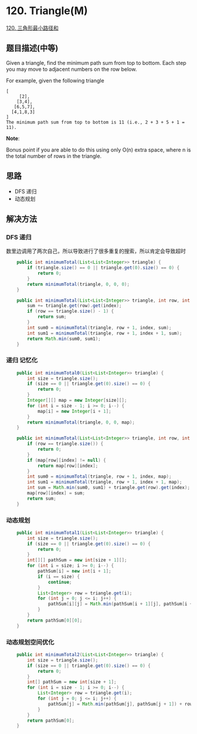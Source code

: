 # 120. Triangle(M)


[120. 三角形最小路径和](https://leetcode-cn.com/problems/triangle/)


## 题目描述(中等)
Given a triangle, find the minimum path sum from top to bottom. Each step you may move to adjacent numbers on the row below.

For example, given the following triangle
```
[
     [2],
    [3,4],
   [6,5,7],
  [4,1,8,3]
]
The minimum path sum from top to bottom is 11 (i.e., 2 + 3 + 5 + 1 = 11).
```
**Note**:

Bonus point if you are able to do this using only O(n) extra space, where n is the total number of rows in the triangle.



## 思路

- DFS 递归
- 动态规划


## 解决方法


### DFS 递归

数里边调用了两次自己，所以导致进行了很多重复的搜索，所以肯定会导致超时

```java
    public int minimumTotal(List<List<Integer>> triangle) {
        if (triangle.size() == 0 || triangle.get(0).size() == 0) {
            return 0;
        }
        return minimumTotal(triangle, 0, 0, 0);
    }

    public int minimumTotal(List<List<Integer>> triangle, int row, int index, int sum) {
        sum += triangle.get(row).get(index);
        if (row == triangle.size() - 1) {
            return sum;
        }
        int sum0 = minimumTotal(triangle, row + 1, index, sum);
        int sum1 = minimumTotal(triangle, row + 1, index + 1, sum);
        return Math.min(sum0, sum1);
    }
```


### 递归 记忆化

```java
    public int minimumTotal0(List<List<Integer>> triangle) {
        int size = triangle.size();
        if (size == 0 || triangle.get(0).size() == 0) {
            return 0;
        }
        Integer[][] map = new Integer[size][];
        for (int i = size - 1; i >= 0; i--) {
            map[i] = new Integer[i + 1];
        }
        return minimumTotal(triangle, 0, 0, map);
    }

    public int minimumTotal(List<List<Integer>> triangle, int row, int index, Integer[][] map) {
        if (row == triangle.size()) {
            return 0;
        }
        if (map[row][index] != null) {
            return map[row][index];
        }
        int sum0 = minimumTotal(triangle, row + 1, index, map);
        int sum1 = minimumTotal(triangle, row + 1, index + 1, map);
        int sum = Math.min(sum0, sum1) + triangle.get(row).get(index);
        map[row][index] = sum;
        return sum;
    }
```

### 动态规划


```java
    public int minimumTotal1(List<List<Integer>> triangle) {
        int size = triangle.size();
        if (size == 0 || triangle.get(0).size() == 0) {
            return 0;
        }
        int[][] pathSum = new int[size + 1][];
        for (int i = size; i >= 0; i--) {
            pathSum[i] = new int[i + 1];
            if (i == size) {
                continue;
            }
            List<Integer> row = triangle.get(i);
            for (int j = 0; j <= i; j++) {
                pathSum[i][j] = Math.min(pathSum[i + 1][j], pathSum[i + 1][j + 1]) + row.get(j);
            }
        }
        return pathSum[0][0];
    }

```

### 动态规划空间优化

```java
    public int minimumTotal2(List<List<Integer>> triangle) {
        int size = triangle.size();
        if (size == 0 || triangle.get(0).size() == 0) {
            return 0;
        }
        int[] pathSum = new int[size + 1];
        for (int i = size - 1; i >= 0; i--) {
            List<Integer> row = triangle.get(i);
            for (int j = 0; j <= i; j++) {
                pathSum[j] = Math.min(pathSum[j], pathSum[j + 1]) + row.get(j);
            }
        }
        return pathSum[0];
    }
```



